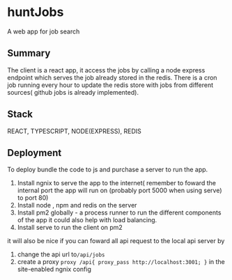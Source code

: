 # huntJobs
A web app for job search

## Summary
The client is a react app, it access the jobs by calling a node express endpoint which serves the job already stored in the redis.
There is a cron job running every hour to update the redis store with jobs from different sources( github jobs is already implemented).

## Stack
REACT, TYPESCRIPT, NODE(EXPRESS), REDIS

## Deployment
To deploy bundle the code to js and purchase a server to run the app.
1. Install ngnix to serve the app to the internet( remember to foward the internal port the app will run on (probably port 5000 when using serve) to port 80)
2. Install node , npm and redis on the server
3. Install pm2 globally - a process runner to run the different components of the app it could also help with load balancing.
4. Install serve to run the client on pm2

it will also be nice if you can foward all api request to the local api server
by 
1. change the api url to`/api/jobs`
2. create a proxy `proxy /api{
  proxy_pass http://localhost:3001;
}` in the site-enabled ngnix config


